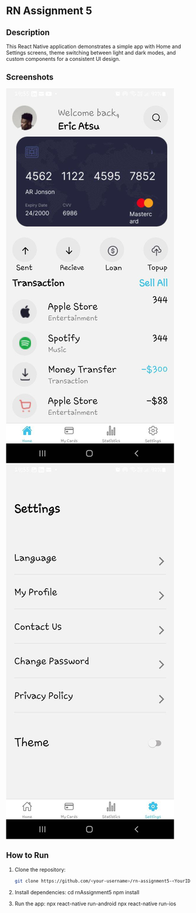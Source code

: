 # RN Assignment 5

## Description

This React Native application demonstrates a simple app with Home and Settings screens, theme switching between light and dark modes, and custom components for a consistent UI design.

## Screenshots
![Alt text](../assets/Hometab-lighttheme.jpg)
![Alt text](../assets/Settingstab-lighttheme.jpg)



## How to Run

1. Clone the repository:
   ```bash
   git clone https://github.com/<your-username>/rn-assignment5-<YourID>.git


2. Install dependencies:
cd rnAssignment5
npm install


3. Run the app:
npx react-native run-android
npx react-native run-ios


